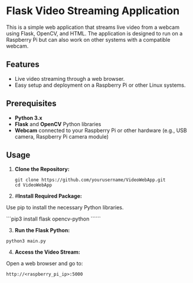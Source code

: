 # Flask Video Streaming Application

This is a simple web application that streams live video from a webcam using Flask, OpenCV, and HTML. The application is designed to run on a Raspberry Pi but can also work on other systems with a compatible webcam.

## Features

- Live video streaming through a web browser.
- Easy setup and deployment on a Raspberry Pi or other Linux systems.

## Prerequisites

- **Python 3.x**
- **Flask** and **OpenCV** Python libraries
- **Webcam** connected to your Raspberry Pi or other hardware (e.g., USB camera, Raspberry Pi camera module)


## Usage

1. **Clone the Repository:**

   ```
   git clone https://github.com/yourusername/VideoWebApp.git
   cd VideoWebApp

2. #**Install Required Package:**

Use pip to install the necessary Python libraries.

 ```pip3 install flask opencv-python ``````
 
3. **Run the Flask Python:**

```python3 main.py```

4. **Access the Video Stream:**

Open a web browser and go to:

```http://<raspberry_pi_ip>:5000```


